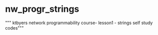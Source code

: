 # nw_progr_strings
"""
ktbyers network programmability course- lesson1 - strings
self study codes"""
